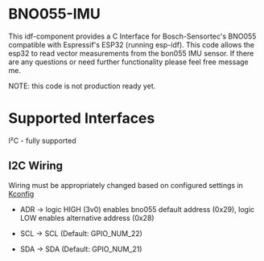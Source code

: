 # BNO055-IMU

This idf-component provides a C Interface for Bosch-Sensortec's BNO055 compatible with Espressif's ESP32 (running esp-idf).
This code allows the esp32 to read vector measurements from the bon055 IMU sensor. If there are any questions or need further functionality
please feel free message me.

NOTE: this code is not production ready yet.

# Supported Interfaces

I²C - fully supported

## I2C Wiring

Wiring must be appropriately changed based on configured settings in [Kconfig](Kconfig)

* ADR -> logic HIGH (3v0) enables bno055 default address (0x29), logic LOW enables alternative address (0x28)

* SCL -> SCL (Default: GPIO_NUM_22)

* SDA -> SDA (Default: GPIO_NUM_21)

